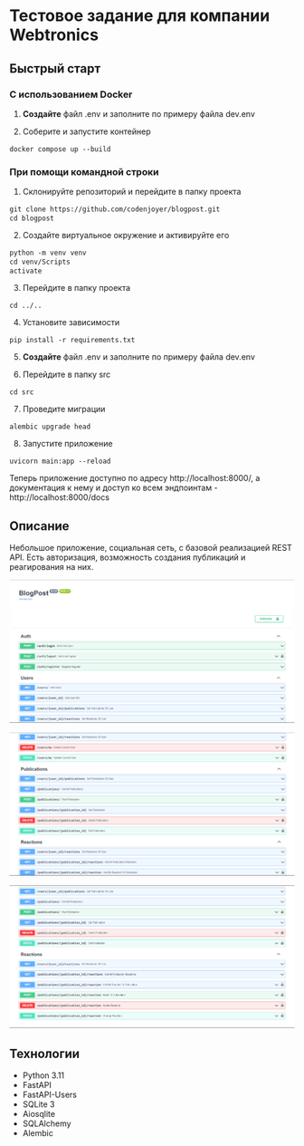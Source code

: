 # Тестовое задание для компании Webtronics

## Быстрый старт

### С использованием Docker

1. **Создайте** файл .env и заполните по примеру файла dev.env

2. Соберите и запустите контейнер

```shell
docker compose up --build
```


### При помощи командной строки

1. Склонируйте репозиторий и перейдите в папку проекта

```shell
git clone https://github.com/codenjoyer/blogpost.git
cd blogpost
```

2. Создайте виртуальное окружение и активируйте его

```shell
python -m venv venv
cd venv/Scripts
activate
```

3. Перейдите в папку проекта

```shell
cd ../..
```

4. Установите зависимости

```shell
pip install -r requirements.txt
```

5. **Создайте** файл .env и заполните по примеру файла dev.env


6. Перейдите в папку src

```shell
cd src
```

7. Проведите миграции

```shell
alembic upgrade head
```

8. Запустите приложение

```shell
uvicorn main:app --reload
```

Теперь приложение доступно по адресу http://localhost:8000/, а документация к нему и доступ ко всем эндпоинтам - http://localhost:8000/docs

## Описание

Небольшое приложение, социальная сеть, с базовой реализацией REST API. Есть авторизация, возможность создания
публикаций и реагирования на них.

![img.png](images/img.png)

![img_1.png](images/img_1.png)

![img_2.png](images/img_2.png)

## Технологии

- Python 3.11
- FastAPI
- FastAPI-Users
- SQLite 3
- Aiosqlite
- SQLAlchemy
- Alembic